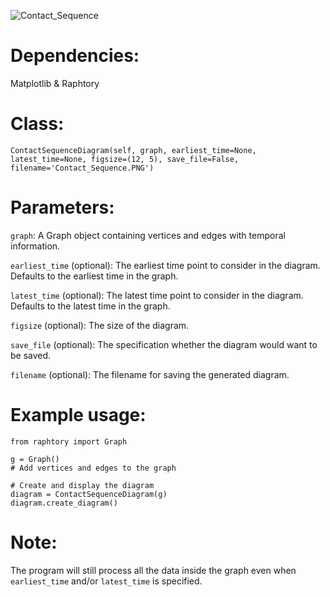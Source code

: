 
![Contact_Sequence](https://github.com/D4rkisek/contact-sequence-diagram/assets/106534376/584f046d-1d1c-40b2-a70f-a31bf415e109)


# Dependencies:
Matplotlib & Raphtory

# Class:
`ContactSequenceDiagram(self, graph, earliest_time=None, latest_time=None, figsize=(12, 5), save_file=False, filename='Contact_Sequence.PNG')`

# Parameters: 
`graph`: A Graph object containing vertices and edges with temporal information.

`earliest_time` (optional): The earliest time point to consider in the diagram. Defaults to the earliest time in the graph.

`latest_time` (optional): The latest time point to consider in the diagram. Defaults to the latest time in the graph.

`figsize` (optional): The size of the diagram.

`save_file` (optional): The specification whether the diagram would want to be saved.

`filename` (optional): The filename for saving the generated diagram.

# Example usage:
```
from raphtory import Graph

g = Graph()
# Add vertices and edges to the graph

# Create and display the diagram
diagram = ContactSequenceDiagram(g)
diagram.create_diagram()
```

# Note:
The program will still process all the data inside the graph even when `earliest_time` and/or `latest_time` is specified.
